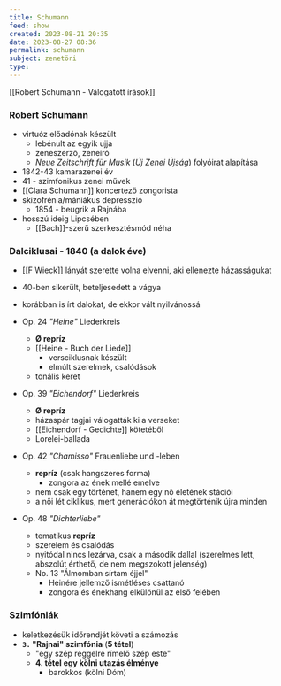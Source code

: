 ```yaml
---
title: Schumann
feed: show
created: 2023-08-21 20:35
date: 2023-08-27 08:36
permalink: schumann
subject: zenetöri
type: 
---
```


[[Robert Schumann - Válogatott írások]]

### Robert Schumann

- virtuóz előadónak készült
	- lebénult az egyik ujja
	- zeneszerző, zeneíró
	- *Neue Zeitschrift für Musik* (*Új Zenei Újság*) folyóirat alapítása
- 1842-43 kamarazenei év
- 41 - szimfonikus zenei művek
- [[Clara Schumann]] koncertező zongorista
- skizofrénia/mániákus depresszió
	- 1854 - beugrik a Rajnába
- hosszú ideig Lipcsében
	- [[Bach]]-szerű szerkesztésmód néha

### Dalciklusai - 1840 (a dalok éve)

- [[F Wieck]] lányát szerette volna elvenni, aki ellenezte házasságukat
- 40-ben sikerült, beteljesedett a vágya
- korábban is írt dalokat, de ekkor vált nyilvánossá

- Op. 24 *"Heine"* Liederkreis
	- **Ø repríz**
	- [[Heine - Buch der Liede]]
		- versciklusnak készült
		- elmúlt szerelmek, csalódások
	- tonális keret
- Op. 39 *"Eichendorf"* Liederkreis
	- **Ø repríz**
	- házaspár tagjai válogatták ki a verseket
	- [[Eichendorf - Gedichte]] kötetéből
	- Lorelei-ballada
- Op. 42 *"Chamisso"* Frauenliebe und -leben
	- **repríz** (csak hangszeres forma)
		- zongora az ének mellé emelve
	- nem csak egy történet, hanem egy nő életének stációi
	- a női lét ciklikus, mert generációkon át megtörténik újra minden
- Op. 48 *"Dichterliebe"*
	- tematikus **repríz**
	- szerelem és csalódás
	- nyitódal nincs lezárva, csak a második dallal (szerelmes lett, abszolút érthető, de nem megszokott jelenség)
	- No. 13 "Álmomban sírtam éjjel"
		- Heinére jellemző ismétléses csattanó
		- zongora és énekhang elkülönül az első felében

### Szimfóniák

- keletkezésük időrendjét követi a számozás
- **`3.` "Rajnai" szimfónia** (**5 tétel**)
	- "egy szép reggelre rímelő szép este"
	- **4. tétel egy kölni utazás élménye**
		- barokkos (kölni Dóm)
